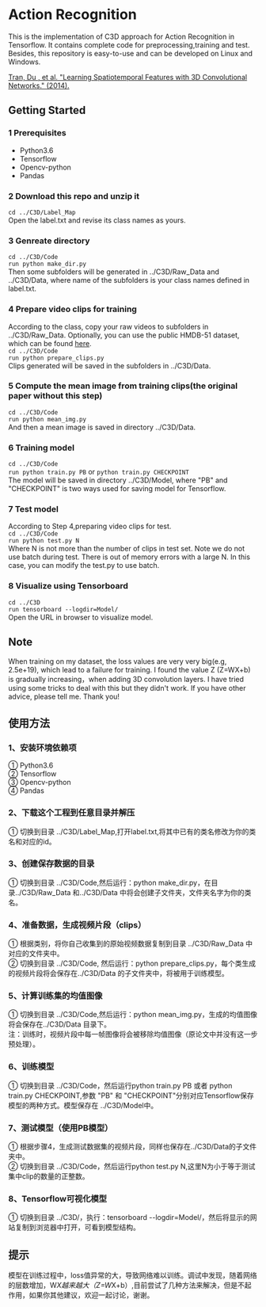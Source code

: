 # Action Recognition
This is the implementation of C3D approach for Action Recognition in Tensorflow. It contains complete code for preprocessing,training and test. Besides, this repository is easy-to-use and can be developed on Linux and Windows.  

[Tran, Du , et al. "Learning Spatiotemporal Features with 3D Convolutional Networks." (2014).](https://arxiv.org/abs/1412.0767)

## Getting Started
### 1 Prerequisites  
* Python3.6  
* Tensorflow  
* Opencv-python  
* Pandas  

### 2 Download this repo and unzip it  
`cd ../C3D/Label_Map`  
Open the label.txt and revise its class names as yours.  

### 3 Genreate directory  
`cd ../C3D/Code`  
`run python make_dir.py`  
Then some subfolders will be generated in ../C3D/Raw_Data and ../C3D/Data, where name of the subfolders is your class names defined in label.txt.  

### 4 Prepare video clips for training  
According to the class, copy your raw videos to subfolders in ../C3D/Raw_Data. Optionally, you can use the public HMDB-51 dataset, which can be found [here](http://serre-lab.clps.brown.edu/resource/hmdb-a-large-human-motion-database/).  
`cd ../C3D/Code`  
`run python prepare_clips.py`  
Clips generated will be saved in the subfolders in ../C3D/Data.  

### 5 Compute the mean image from training clips(the original paper without this step)  
`cd ../C3D/Code`  
`run python mean_img.py`    
And then a mean image is saved in directory ../C3D/Data.  

### 6 Training model  
`cd ../C3D/Code`  
`run python train.py PB` or `python train.py CHECKPOINT`  
The model will be saved in directory ../C3D/Model, where "PB" and "CHECKPOINT" is two ways used for saving model for Tensorflow.  
 
### 7 Test model  
According to Step 4,preparing video clips for test.  
`cd ../C3D/Code`  
`run python test.py N`  
Where N is not more than the number of clips in test set. Note we do not use batch during test. There is out of memory errors with a large N. In this case, you can modify the test.py to use batch.    

### 8 Visualize using Tensorboard  
`cd ../C3D`  
`run tensorboard --logdir=Model/`   
Open the URL in browser to visualize model.  

## Note  
When training on my dataset, the loss values are very very big(e.g, 2.5e+19), which lead to a failure for training. I found the value Z (Z=WX+b) is gradually increasing，when adding 3D convolution layers. I have tried using some tricks to deal with this but they didn't work. If you have other advice, please tell me. Thank you!  


## 使用方法  

### 1、安装环境依赖项  
 ① Python3.6  
 ② Tensorflow  
 ③ Opencv-python  
 ④ Pandas  

### 2、下载这个工程到任意目录并解压  
① 切换到目录 ../C3D/Label_Map,打开label.txt,将其中已有的类名修改为你的类名和对应的id。  

### 3、创建保存数据的目录  
① 切换到目录 ../C3D/Code,然后运行：python make_dir.py，在目录../C3D/Raw_Data 和../C3D/Data 中将会创建子文件夹，文件夹名字为你的类名。  

### 4、准备数据，生成视频片段（clips）  
① 根据类别，将你自己收集到的原始视频数据复制到目录 ../C3D/Raw_Data 中对应的文件夹中。  
② 切换到目录 ../C3D/Code, 然后运行：python prepare_clips.py，每个类生成的视频片段将会保存在../C3D/Data 的子文件夹中，将被用于训练模型。  

### 5、计算训练集的均值图像  
① 切换到目录 ../C3D/Code,然后运行：python mean_img.py，生成的均值图像将会保存在../C3D/Data 目录下。  
注：训练时，视频片段中每一帧图像将会被移除均值图像（原论文中并没有这一步预处理）。  

### 6、训练模型  
① 切换到目录 ../C3D/Code，然后运行python train.py PB 或者 python train.py CHECKPOINT,参数 "PB" 和 "CHECKPOINT"分别对应Tensorflow保存模型的两种方式。模型保存在 ../C3D/Model中。  

### 7、测试模型（使用PB模型）  
① 根据步骤4，生成测试数据集的视频片段，同样也保存在../C3D/Data的子文件夹中。  
② 切换到目录 ../C3D/Code，然后运行python test.py N,这里N为小于等于测试集中clip的数量的正整数。  

### 8、Tensorflow可视化模型  
① 切换到目录 ../C3D/，执行：tensorboard --logdir=Model/，然后将显示的网站复制到浏览器中打开，可看到模型结构。  

## 提示  
模型在训练过程中，loss值异常的大，导致网络难以训练。调试中发现，随着网络的层数增加，W*X越来越大（Z=W*X+b）,目前尝试了几种方法来解决，但是不起作用，如果你其他建议，欢迎一起讨论，谢谢。  


